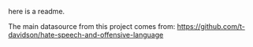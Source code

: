here is a readme.

The main datasource from this project comes from: https://github.com/t-davidson/hate-speech-and-offensive-language
